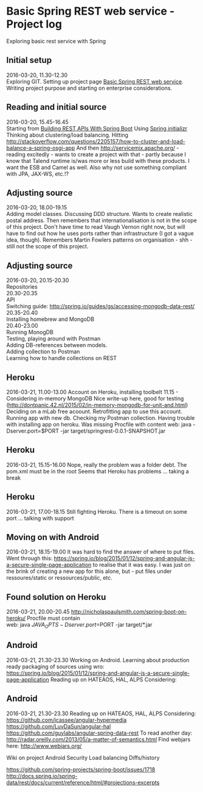 # Basic Spring REST web service - Project log
Exploring basic rest service with Spring

## Initial setup
2016-03-20, 11.30-12.30  
Exploring GIT. Setting up project page [Basic Spring REST web service](http://jojs.github.io/springrest/).
Writing project purpose and starting on enterprise considerations. 

## Reading and initial source
2016-03-20, 15.45-16.45  
Starting from [Building REST APIs With Spring Boot](http://ryanjbaxter.com/2014/12/17/building-rest-apis-with-spring-boot/)
Using [Spring initializr](http://start.spring.io/)
Thinking about clustering/load balancing. Hitting http://stackoverflow.com/questions/2205157/how-to-cluster-and-load-balance-a-spring-osgi-app
And then http://servicemix.apache.org/ - reading excitedly - wants to create a project with that - partly because I know that Talend runtime is/was more or less build with these products. I want the ESB and Camel as well. Also why not use something compliant with JPA, JAX-WS, etc.!?

## Adjusting source
2016-03-20, 18.00-19.15  
Adding model classes. Discussing DDD structure. Wants to create realistic postal address. Then remembers that internationalisation is not in the scope of this project. Don't have time to read Vaugh Vernon right now, but will have to find out how he uses ports rather than infrastructure (I got a vague idea, though). 
Remembers Martin Fowlers patterns on organisation - shh - still not the scope of this project.

## Adjusting source
2016-03-20, 20.15-20.30  
Repositories  
20.30-20.35  
API  
Switching guide: http://spring.io/guides/gs/accessing-mongodb-data-rest/  
20.35-20.40  
Installing homebrew and MongoDB  
20.40-23.00  
Running MonogDB  
Testing, playing around with Postman  
Adding DB-references between models.  
Adding collection to Postman  
Learning how to handle collections on REST  

## Heroku
2016-03-21, 11.00-13.00
Account on Heroku, installing toolbelt
11.15 - 
Considering in-memory MongoDB
Nice write-up here, good for testing (http://dontpanic.42.nl/2015/02/in-memory-mongodb-for-unit-and.html)
Deciding on a mLab free acoount. Retrofitting app to use this account.
Running app with new db. Checking my Postman collection.
Having trouble with installing app on heroku.
Was missing Procfile with content web:    java -Dserver.port=$PORT -jar  target/springrest-0.0.1-SNAPSHOT.jar

## Heroku
2016-03-21, 15.15-16.00
Nope, really the problem was a folder debt. The pom.xml must be in the root
Seems that Heroku has problems ... taking a break

## Heroku
2016-03-21, 17.00-18.15
Still fighting Heroku. There is a timeout on some port ... talking with support


## Moving on with Android
2016-03-21, 18.15-19.00
It was hard to find the answer of where to put files. Went through this: https://spring.io/blog/2015/01/12/spring-and-angular-js-a-secure-single-page-application
to realise that it was easy. I was just on the brink of creating a new app for this alone, but  - put files under ressoures/static or ressources/public, etc. 

## Found solution on Heroku
2016-03-21, 20.00-20.45
http://nicholaspaulsmith.com/spring-boot-on-heroku/
Procfile must contain  
web: java $JAVA_OPTS -Dserver.port=$PORT -jar target/*.jar  

## Android
2016-03-21, 21.30-23.30
Working on Android. Learning about production ready packaging of sources using wro:
https://spring.io/blog/2015/01/12/spring-and-angular-js-a-secure-single-page-application
Reading up on HATEAOS, HAL, ALPS
Considering:


## Android
2016-03-21, 21.30-23.30
Reading up on HATEAOS, HAL, ALPS
Considering:
https://github.com/jcassee/angular-hypermedia
https://github.com/LuvDaSun/angular-hal
https://github.com/guylabs/angular-spring-data-rest
To read another day: http://radar.oreilly.com/2013/05/a-matter-of-semantics.html
Find webjars here:
http://www.webjars.org/


Wiki on project
Android
Security
Load balancing
Diffs/history

https://github.com/spring-projects/spring-boot/issues/1718
http://docs.spring.io/spring-data/rest/docs/current/reference/html/#projections-excerpts


